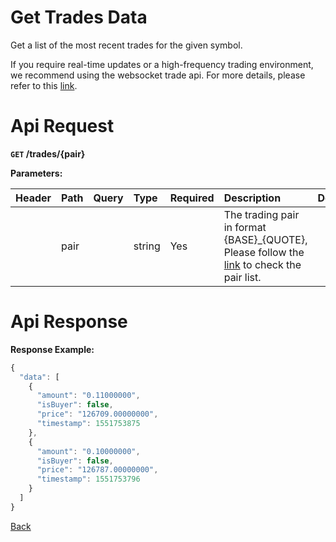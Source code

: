 # Get Trades Data

Get a list of the most recent trades for the given symbol.

If you require real-time updates or a high-frequency trading environment, we recommend using the websocket trade api. For more details, please refer to this [link](../../../ws/public/trade_stream.md).

# Api Request

**`GET` /trades/{pair}**

**Parameters:**

| Header | Path | Query | Type   | Required | Description                                                                                                               | Default | Range | Example   |
| :----- | :--- | :---- | :----- | :------- | :------------------------------------------------------------------------------------------------------------------------ | :------ | :---- | :-------- |
|        | pair |       | string | Yes      | The trading pair in format {BASE}_{QUOTE}, Please follow the [link](https://www.bitopro.com/fees) to check the pair list. |         |       | bito\_eth |

# Api Response

**Response Example:**
```javascript
{
  "data": [
    {
      "amount": "0.11000000",
      "isBuyer": false,
      "price": "126709.00000000",
      "timestamp": 1551753875
    },
    {
      "amount": "0.10000000",
      "isBuyer": false,
      "price": "126787.00000000",
      "timestamp": 1551753796
    }
  ]
}
```
[Back](../summary.md)